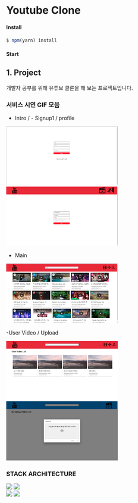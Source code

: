 # Youtube Clone

#### Install

```js
$ npm(yarn) install
```

#### Start

## 1. Project

개발자 공부를 위해 유튜브 클론을 해 보는 프로젝트입니다.

### 서비스 시연 GIF 모음

- Intro / - Signup1 / profile
<div>
<img width="300" src="./img/singUp.png" />
<img width="300" src="./img/profile.png" />

</div>

- Main

<div>
<img width="300" src="./img/main.png" />

</div>

-User Video / Upload

<div>
<img width="300" src="./img/user video.png" />
<img width="300" src="./img/upload.png" />

</div>

### STACK ARCHITECTURE

<div>
<img width="200" src="./assets/readme/Untitled.png" />
<img width="200" src="./assets/readme/backend.png" />
</div>
<div>
<img width="200" src="./assets/readme/frontend.png" />
<img width="200" src="./assets/readme/stackarchi.png" />
</div>
